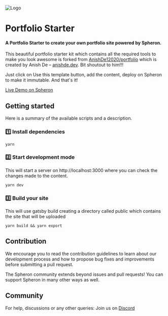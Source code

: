 ![Logo](https://res.cloudinary.com/letech-digital-solutions/image/upload/v1674554473/Group_131_mcmn2e.png)

# Portfolio Starter

#### A Portfolio Starter to create your own portfolio site powered by Spheron.

This beautiful portfolio starter kit which contains all the required tools to make you look awesome is forked from [AnishDe12020/portfolio](https://github.com/AnishDe12020/portfolio) which is created by Anish De – [anishde.dev](https://anishde.dev). Bit shoutout to him!!!

Just click on Use this template button, add the content, deploy on Spheron to make it immutable. And that's it!

[Live Demo on Spheron](https://gatsby-starter-portfolio-minimal-theme.netlify.app/)

## Getting started
Here is a summary of the available scripts and a description.

### 1️⃣ Install dependencies
```
yarn
```

### 2️⃣ Start development mode
This will start a server on http://localhost:3000 where you can check the changes made to the content.
```
yarn dev
```

### 3️⃣ Build your site
This will use gatsby build creating a directory called public which contains the site that will be uploaded
```
yarn build && yarn export
```

## Contribution
We encourage you to read the contribution guidelines to learn about our development process and how to propose bug fixes and improvements before submitting a pull request.

The Spheron community extends beyond issues and pull requests! You can support Spheron in many other ways as well.

## Community
For help, discussions or any other queries: Join us on [Discord](https://discord.com/invite/ahxuCtm)


